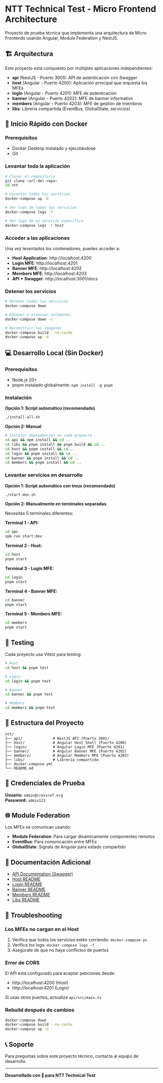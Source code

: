 # NTT Technical Test - Micro Frontend Architecture

Proyecto de prueba técnica que implementa una arquitectura de Micro Frontends usando Angular, Module Federation y NestJS.

## 🏗️ Arquitectura

Este proyecto está compuesto por múltiples aplicaciones independientes:

- **api** (NestJS - Puerto 3001): API de autenticación con Swagger
- **host** (Angular - Puerto 4200): Aplicación principal que orquesta los MFEs
- **login** (Angular - Puerto 4201): MFE de autenticación
- **banner** (Angular - Puerto 4202): MFE de banner informativo
- **members** (Angular - Puerto 4203): MFE de gestión de miembros
- **libs**: Librería compartida (EventBus, GlobalState, servicios)

## 🚀 Inicio Rápido con Docker

### Prerequisitos

- Docker Desktop instalado y ejecutándose
- Git

### Levantar toda la aplicación

```bash
# Clonar el repositorio
git clone <url-del-repo>
cd ntt

# Levantar todos los servicios
docker-compose up -d

# Ver logs de todos los servicios
docker-compose logs -f

# Ver logs de un servicio específico
docker-compose logs -f host
```

### Acceder a las aplicaciones

Una vez levantados los contenedores, puedes acceder a:

- **Host Application**: http://localhost:4200
- **Login MFE**: http://localhost:4201
- **Banner MFE**: http://localhost:4202
- **Members MFE**: http://localhost:4203
- **API + Swagger**: http://localhost:3001/docs

### Detener los servicios

```bash
# Detener todos los servicios
docker-compose down

# Detener y eliminar volúmenes
docker-compose down -v

# Reconstruir las imágenes
docker-compose build --no-cache
docker-compose up -d
```

## 💻 Desarrollo Local (Sin Docker)

### Prerequisitos

- Node.js 20+
- pnpm instalado globalmente: `npm install -g pnpm`

### Instalación

**Opción 1: Script automático (recomendado)**
```bash
./install-all.sh
```

**Opción 2: Manual**
```bash
# Instalar dependencias en cada proyecto
cd api && npm install && cd ..
cd libs && pnpm install && pnpm build && cd ..
cd host && pnpm install && cd ..
cd login && pnpm install && cd ..
cd banner && pnpm install && cd ..
cd members && pnpm install && cd ..
```

### Levantar servicios en desarrollo

**Opción 1: Script automático con tmux (recomendado)**
```bash
./start-dev.sh
```

**Opción 2: Manualmente en terminales separadas**

Necesitas 5 terminales diferentes:

**Terminal 1 - API:**
```bash
cd api
npm run start:dev
```

**Terminal 2 - Host:**
```bash
cd host
pnpm start
```

**Terminal 3 - Login MFE:**
```bash
cd login
pnpm start
```

**Terminal 4 - Banner MFE:**
```bash
cd banner
pnpm start
```

**Terminal 5 - Members MFE:**
```bash
cd members
pnpm start
```

## 🧪 Testing

Cada proyecto usa Vitest para testing:

```bash
# Host
cd host && pnpm test

# Login
cd login && pnpm test

# Banner
cd banner && pnpm test

# Members
cd members && pnpm test
```

## 📁 Estructura del Proyecto

```
ntt/
├── api/              # NestJS API (Puerto 3001)
├── host/             # Angular Host Shell (Puerto 4200)
├── login/            # Angular Login MFE (Puerto 4201)
├── banner/           # Angular Banner MFE (Puerto 4202)
├── members/          # Angular Members MFE (Puerto 4203)
├── libs/             # Librería compartida
├── docker-compose.yml
└── README.md
```

## 🔐 Credenciales de Prueba

**Usuario:** `admin@crossref.org`  
**Password:** `admin123`

## 🌐 Module Federation

Los MFEs se comunican usando:
- **Module Federation**: Para cargar dinámicamente componentes remotos
- **EventBus**: Para comunicación entre MFEs
- **GlobalState**: Signals de Angular para estado compartido

## 📝 Documentación Adicional

- [API Documentation (Swagger)](http://localhost:3001/docs)
- [Host README](./host/README.md)
- [Login README](./login/README.md)
- [Banner README](./banner/README.md)
- [Members README](./members/README.md)
- [Libs README](./libs/README.md)

## 🐛 Troubleshooting

### Los MFEs no cargan en el Host

1. Verifica que todos los servicios estén corriendo: `docker-compose ps`
2. Verifica los logs: `docker-compose logs -f`
3. Asegúrate de que no haya conflictos de puertos

### Error de CORS

El API está configurado para aceptar peticiones desde:
- http://localhost:4200 (Host)
- http://localhost:4201 (Login)

Si usas otros puertos, actualiza `api/src/main.ts`

### Rebuild después de cambios

```bash
docker-compose down
docker-compose build --no-cache
docker-compose up -d
```

## 📞 Soporte

Para preguntas sobre este proyecto técnico, contacta al equipo de desarrollo.

---

**Desarrollado con 💙 para NTT Technical Test**
